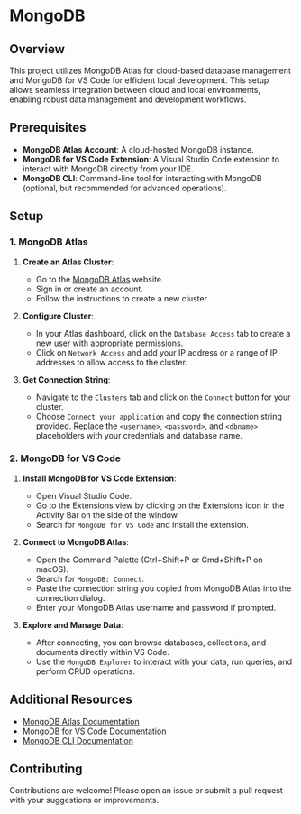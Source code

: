 # MongoDB

## Overview

This project utilizes MongoDB Atlas for cloud-based database management and MongoDB for VS Code for efficient local development. This setup allows seamless integration between cloud and local environments, enabling robust data management and development workflows.

## Prerequisites

- **MongoDB Atlas Account**: A cloud-hosted MongoDB instance.
- **MongoDB for VS Code Extension**: A Visual Studio Code extension to interact with MongoDB directly from your IDE.
- **MongoDB CLI**: Command-line tool for interacting with MongoDB (optional, but recommended for advanced operations).

## Setup

### 1. MongoDB Atlas

1. **Create an Atlas Cluster**:
   - Go to the [MongoDB Atlas](https://www.mongodb.com/cloud/atlas) website.
   - Sign in or create an account.
   - Follow the instructions to create a new cluster.

2. **Configure Cluster**:
   - In your Atlas dashboard, click on the `Database Access` tab to create a new user with appropriate permissions.
   - Click on `Network Access` and add your IP address or a range of IP addresses to allow access to the cluster.

3. **Get Connection String**:
   - Navigate to the `Clusters` tab and click on the `Connect` button for your cluster.
   - Choose `Connect your application` and copy the connection string provided. Replace the `<username>`, `<password>`, and `<dbname>` placeholders with your credentials and database name.

### 2. MongoDB for VS Code

1. **Install MongoDB for VS Code Extension**:
   - Open Visual Studio Code.
   - Go to the Extensions view by clicking on the Extensions icon in the Activity Bar on the side of the window.
   - Search for `MongoDB for VS Code` and install the extension.

2. **Connect to MongoDB Atlas**:
   - Open the Command Palette (Ctrl+Shift+P or Cmd+Shift+P on macOS).
   - Search for `MongoDB: Connect`.
   - Paste the connection string you copied from MongoDB Atlas into the connection dialog.
   - Enter your MongoDB Atlas username and password if prompted.

3. **Explore and Manage Data**:
   - After connecting, you can browse databases, collections, and documents directly within VS Code.
   - Use the `MongoDB Explorer` to interact with your data, run queries, and perform CRUD operations.

## Additional Resources

- [MongoDB Atlas Documentation](https://docs.atlas.mongodb.com/)
- [MongoDB for VS Code Documentation](https://docs.mongodb.com/vscode/)
- [MongoDB CLI Documentation](https://www.mongodb.com/docs/mongodb-shell/)

## Contributing

Contributions are welcome! Please open an issue or submit a pull request with your suggestions or improvements.

